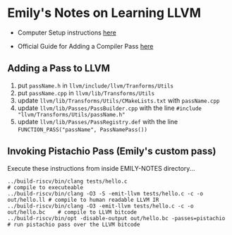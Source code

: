 # Emily's Notes on Learning LLVM

- Computer Setup instructions [here](https://github.com/EmilySillars/llvm-project-pistachio/blob/learn-llvm/llvm-mlir-riscv-setup.md)

- Official Guide for Adding a Compiler Pass [here](https://llvm.org/docs/WritingAnLLVMNewPMPass.html)

## Adding a Pass to LLVM

1) put `passName.h` in `llvm/include/llvm/Tranforms/Utils`
2) put `passName.cpp` in `llvm/lib/Transforms/Utils`
3) update `llvm/lib/Transforms/Utils/CMakeLists.txt` with `passName.cpp`
4) update `llvm/lib/Passes/PassBuilder.cpp` with the line `#include "llvm/Transforms/Utils/passName.h"`
5) update `llvm/lib/Passes/PassRegistry.def` with the line `FUNCTION_PASS("passName", PassNamePass())`

## Invoking Pistachio Pass (Emily's custom pass)

Execute these instructions from inside EMILY-NOTES directory...
```
../build-riscv/bin/clang tests/hello.c                                      # compile to executeable
../build-riscv/bin/clang -O3 -S -emit-llvm tests/hello.c -c -o out/hello.ll # compile to human readable LLVM IR
../build-riscv/bin/clang -O3 -emit-llvm tests/hello.c -c -o out/hello.bc    # compile to LLVM bitcode
../build-riscv/bin/opt -disable-output out/hello.bc -passes=pistachio       # run pistachio pass over the LLVM bitcode
```

